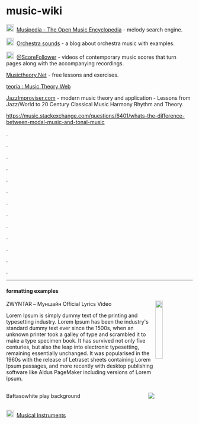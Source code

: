 # music-wiki

<img src="https://www.musipedia.org/fileadmin/mp/favicon.ico" width="20" height="20" />&nbsp;
[Musipedia - The Open Music Encyclopedia](https://www.musipedia.org/) - melody search engine.
 
<img src="https://secure.gravatar.com/blavatar/298e6d19c5b3cee39795333813dfe82a752730d3be94b88e43af85b09cfb4bfc?s=32" width="20" height="20" />&nbsp;
[Orchestra sounds](https://orchestrasounds.com/) - a blog about orchestra music with examples.

<img src="https://www.youtube.com/s/desktop/7ea5dfab/img/favicon_32x32.png" width="20" height="20" />&nbsp;
[@ScoreFollower](https://www.youtube.com/@ScoreFollower) - videos of contemporary music scores that turn pages along with the accompanying recordings.

[Musictheory.Net](https://www.musictheory.net) - free lessons and exercises.

[ teoría : Music Theory Web](https://www.teoria.com/index.php)

[JazzImproviser.com](https://jazzimproviser.com) - modern music theory and application - Lessons from Jazz/World to 20 Century Classical Music Harmony Rhythm and Theory.


https://music.stackexchange.com/questions/6401/whats-the-difference-between-modal-music-and-tonal-music

.

.

.

.

.

.

.

.

.

.

.

.

.

---
#### formatting examples

[<img src="https://img.youtube.com/vi/AuFxE7rePVA/maxresdefault.jpg" width=20% height=20% align="right">](https://youtu.be/AuFxE7rePVA)

ZWYNTAR – Муншайн Official Lyrics Video

Lorem Ipsum is simply dummy text of the printing and typesetting industry. Lorem Ipsum has been the industry's standard dummy text ever since the 1500s, when an unknown printer took a galley of type and scrambled it to make a type specimen book. It has survived not only five centuries, but also the leap into electronic typesetting, remaining essentially unchanged. It was popularised in the 1960s with the release of Letraset sheets containing Lorem Ipsum passages, and more recently with desktop publishing software like Aldus PageMaker including versions of Lorem Ipsum.



##

[<img src="https://a-v2.sndcdn.com/assets/images/sc-icons/favicon-2cadd14bdb.ico" align="right">](https://on.soundcloud.com/awJ6s)

Baftasowhite play background

##


<img src="https://www.britannica.com/favicon.png" width="20" height="20" />&nbsp;
[Musical Instruments](https://www.britannica.com/browse/Musical-Instruments)


